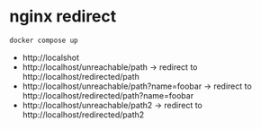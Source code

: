 # nginx redirect

```sh
docker compose up
```

- http://localshot
- http://localhost/unreachable/path -> redirect to http://localhost/redirected/path
- http://localhost/unreachable/path?name=foobar -> redirect to http://localhost/redirected/path?name=foobar
- http://localhost/unreachable/path2 -> redirect to http://localhost/redirected/path2
